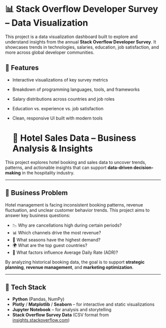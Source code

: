 # 📊 Stack Overflow Developer Survey – Data Visualization

This project is a data visualization dashboard built to explore and understand insights from the annual **Stack Overflow Developer Survey**. It showcases trends in technologies, salaries, education, job satisfaction, and more across global developer communities.

## 🚀 Features

- Interactive visualizations of key survey metrics
- Breakdown of programming languages, tools, and frameworks
- Salary distributions across countries and job roles
- Education vs. experience vs. job satisfaction
- Clean, responsive UI built with modern tools

  # 🏨 Hotel Sales Data – Business Analysis & Insights

This project explores hotel booking and sales data to uncover trends, patterns, and actionable insights that can support **data-driven decision-making** in the hospitality industry.

---

## 📌 Business Problem

Hotel management is facing inconsistent booking patterns, revenue fluctuation, and unclear customer behavior trends. This project aims to answer key business questions:

- 📉 Why are cancellations high during certain periods?
- 📊 Which channels drive the most revenue?
- 📅 What seasons have the highest demand?
- 🌍 What are the top guest countries?
- 💸 What factors influence Average Daily Rate (ADR)?

By analyzing historical booking data, the goal is to support **strategic planning**, **revenue management**, and **marketing optimization**.

---



## 🧰 Tech Stack

- **Python** (Pandas, NumPy)
- **Plotly** / **Matplotlib** / **Seaborn** – for interactive and static visualizations
- **Jupyter Notebook** – for analysis and storytelling
- **Stack Overflow Survey Data** (CSV format from [insights.stackoverflow.com](https://insights.stackoverflow.com/survey))


